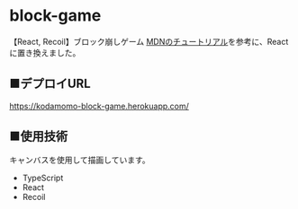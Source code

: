 # block-game
【React, Recoil】ブロック崩しゲーム
<a href="https://developer.mozilla.org/ja/docs/Games/Tutorials/2D_Breakout_game_pure_JavaScript">MDNのチュートリアル</a>を参考に、Reactに置き換えました。
<br/>

## ■デプロイURL
https://kodamomo-block-game.herokuapp.com/

## ■使用技術
キャンバスを使用して描画しています。
<ul>
  <li>TypeScript</li>
  <li>React</li>
  <li>Recoil</li>
</ul>

